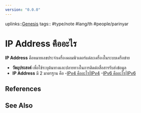 ```yaml
---
version: "0.0.0"
---
```

uplinks::[Genesis](./Genesis.md)
tags:: #type/note #lang/th  #people/parinyar 
# IP Address คืออะไร
**IP Address** คือหมายเลขประจำเครื่องคอมพิวเตอร์แต่ละเครื่องในระบบเครือข่าย
- **วัตถุประสงค์** เพื่อใช้ระบุต้นทางและปลายทางในการติดต่อสื่อสารรับส่งข้อมูล
- **IP Address** มี 2 มาตรฐาน คือ
	-[IPv4 คืออะไร|IPv4](./IPv4%20คืออะไร|IPv4.md)
	-[IPv6 คืออะไร|IPv6](./IPv6%20คืออะไร|IPv6.md)

## References

## See Also
